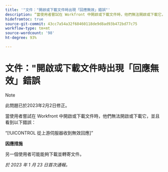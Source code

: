 ```yaml
---
title: '"文件："開啟或下載文件時出現「回應無效」錯誤"'
description: “當使用者嘗試在 Workfront 中開啟或下載文件時，他們無法開啟或下載它，並且看到錯誤”
hidefromtoc: true
source-git-commit: 43cc7a54a32f68460118de9d8ad93b472bd77c75
workflow-type: tm+mt
source-wordcount: '98'
ht-degree: 93%

---
```



# 文件：&quot;開啟或下載文件時出現「回應無效」錯誤

<!--This article is on the WF and WFP TOC-->

>[!NOTE]
>
>此問題已於2023年2月2日修正。

當使用者嘗試在 Workfront 中開啟或下載文件時，他們無法開啟或下載它，並且看到以下錯誤：

“[!UICONTROL 從上游伺服器收到無效回應]”

**因應措施**

另一個使用者可能能夠下載並轉寄文件。

_於 2023 年 1 月 23 日首次通報。_


